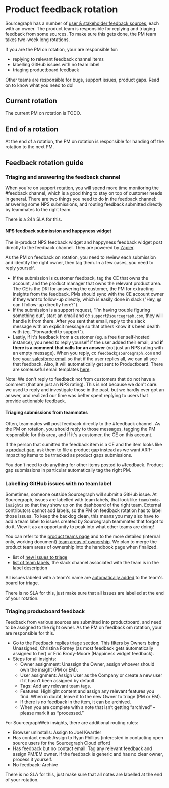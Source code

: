 # Product feedback rotation

Sourcegraph has a number of [user & stakeholder feedback sources](user_stakeholder_feedback.md), each with an owner. The product team is responsible for replying and triaging feedback from some sources. To make sure this gets done, the PM team takes two-week long rotations.

If you are the PM on rotation, your are responsible for:

- replying to relevant feedback channel items
- labelling GitHub issues with no team label
- triaging productboard feedback

Other teams are responsible for bugs, support issues, product gaps. Read on to know what you need to do!

## Current rotation

The current PM on rotation is TODO.

## End of a rotation

At the end of a rotation, the PM on rotation is responsible for handing off the rotation to the next PM.

## Feedback rotation guide

### Triaging and answering the feedback channel

When you're on support rotation, you will spend more time monitoring the #feedback channel, which is a good thing to stay on top of customer needs in general. There are two things you need to do in the feedback channel: answering some NPS submissions, and routing feedback submitted directly by teammates to the right team.

There is a 24h SLA for this.

#### NPS feedback submission and happyness widget

The in-product NPS feedback widget and happyness feedback widget post directly to the feedback channel. They are powered by [Zapier](https://zapier.com/app/zaps/folder/828861).

As the PM on feedback on rotation, you need to review each submission and identify the right owner, then tag them. In a few cases, you need to reply yourself.

- If the submission is customer feedback, tag the CE that owns the account, and the product manager that owns the relevant product area. The CE is the DRI for answering the customer, the PM for extracting insights from the feedback. PMs should sync with the CE account owner if they want to follow-up directly, which is easily done in slack ("Hey, @<ce-owner> can I follow-up directly here?").
- If the submission is a support request, “I’m having trouble figuring something out”, start an email and cc `support@sourcegraph.com`, they will handle it from there. After you sent that email, reply to the slack message with an explicit message so that others know it's been dealth with (eg. "Forwarded to support").
- Lastly, if it's feedback from a customer (eg. a free tier self-hosted instance), you need to reply yourself if the user added their email, and **if there is a comment that calls for an answer** (not just an NPS rating with an empty message). When you reply, cc `feedback@sourcegraph.com` and bcc [your salesforce email](https://www.google.com/url?q=https://sourcegraph2020.lightning.force.com/lightning/settings/personal/EmailToSalesforceUserSetup/home&sa=D&source=docs&ust=1644257326395356&usg=AOvVaw0KQKoT-nlb8dZb8xk7iyPa) so that if the user replies all, we can all see that feedback. Also, it will automatically get sent to Productboard. There are someuseful email templates [here](https://docs.google.com/document/d/1TTRjK-CL38fdCvrVUgRL70agUiwDbQFJXCo8IuJmLls/edit#).

Note: We don't reply to feedback not from customers that do not have a comment (that are just an NPS rating). This is not because we don't care: we used to reply and investigate those in the past, but we hardly ever got an answer, and realized our time was better spent replying to users that provide actionable feedback.

#### Triaging submissions from teammates

Often, teammates will post feedback directly to the #feedback channel. As the PM on rotation, you should reply to those messages, tagging the PM responsible for this area, and if it's a customer, the CE on this account.

If the person that sumitted the feedback item is a CE and the item looks like a [product gap](surfacing_product_feedback.md#what-is-a-product-gap), ask them to file a product gap instead as we want ARR-impacting items to be trracked as product gaps submissions.

You don't need to do anything for other items posted to #feedback. Product gap submissions in particular automatically tag the right PM.

### Labelling GitHub issues with no team label

Sometimes, someone outside Sourcegraph will submit a GitHub issue. At Sourcegraph, issues are labelled with team labels, that look like `team/code-insights` so that they show up on the dashboard of the right team. External contributors cannot add labels, so the PM on feedback rotation has to label those issues. To keep the backlog clean, this means you may also have to add a team label to issues created by Sourcegraph teammates that forgot to do it. View it as an opportunity to peak into what other teams are doing!

You can refer to the [product teams page](../team/product_teams.md) and to the more detailed (internal only, working document) [team areas of ownership](../../engineering/process/engineering_ownership.md). We plan to merge the product team areas of ownership into the handbook page when finalized.

- list of [new issues to triage](https://github.com/sourcegraph/sourcegraph/issues?page=2&q=is%3Aissue+no%3Alabel+is%3Aopen)
- [list of team labels](https://github.com/sourcegraph/sourcegraph/labels?q=team+%2F), the slack channel associated with the team is in the label description

All issues labeled with a team's name are [automatically added](https://github.com/sourcegraph/sourcegraph/blob/main/.github/workflows/label-move.yml) to the team's board for triage.

There is no SLA for this, just make sure that all issues are labelled at the end of your rotation.

### Triaging producboard feedback

Feedback from various sources are submitted into productboard, and need to be assigned to the right owner. As the PM on feedback om rotation, your are responsible for this.

- Go to the Feedback replies triage section. This filters by Owners being Unassigned, Christina Forney (as most feedback gets automatically assigned to her) or Eric Brody-Moore (Happiness widget feedback).
- Steps for all insights:
  - Owner assignment: Unassign the Owner, assign whoever should own the insight (PM or EM).
  - User assignment: Assign User as the Company or create a new user if it hasn’t been assigned by default.
  - Tags: Add any relevant team tags.
  - Features: Highlight content and assign any relevant features you find. When in doubt, leave it to the new Owner to triage (PM or EM).
  - If there is no feedback in the item, it can be archived.
  - When you are complete with a note that isn’t getting “archived” – please mark it as “processed.”

For SourcegraphWeb insights, there are additional routing rules:

- Browser uninstalls: Assign to Joel Kwartler
- Has contact email: Assign to Ryan Phillips (interested in contacting open source users for the Sourcegraph Cloud effort)
- Has feedback but no contact email: Tag any relevant feedback and assign PM/EM owner. If the feedback is generic and has no clear owner, process it yourself.
- No feedback: Archive

There is no SLA for this, just make sure that all notes are labelled at the end of your rotation.

